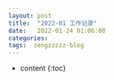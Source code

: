 ```yaml
---
layout: post
title:  "2022-01 工作记录"
date:   2022-01-24 01:06:00
categories: 
tags:  zengzzzzz-blog
---
```


* content
{:toc}

  
&nbsp;
